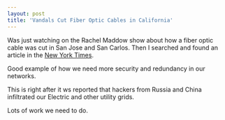 ```yaml
---
layout: post
title: 'Vandals Cut Fiber Optic Cables in California'
---
```

Was just watching on the Rachel Maddow show about how a fiber optic cable was cut in San Jose and San Carlos. Then I searched and found an article in the <a href="http://www.nytimes.com/2009/04/10/us/10brfs-VANDALSCUTPH_BRF.html?ref=us">New York Times</a>.<p></p>
Good example of how we need more security and redundancy in our networks.<p></p>
This is right after it ws reported that hackers from Russia and China infiltrated our Electric and other utility grids.<p></p>
Lots of work we need to do.